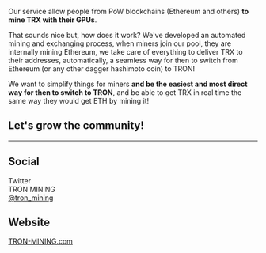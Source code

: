 Our service allow people from PoW blockchains (Ethereum and others) **to mine TRX with their GPUs**.

That sounds nice but, how does it work? We've developed an automated mining and exchanging process, when miners join our pool, they are internally mining Ethereum, we take care of everything to deliver TRX to their addresses, automatically, a seamless way for then to switch from Ethereum (or any other dagger hashimoto coin) to TRON!

We want to simplify things for miners **and be the easiest and most direct way for then to switch to TRON**, and be able to get TRX in real time the same way they would get ETH by mining it!

## Let's grow the community!

---

## Social

Twitter  
TRON MINING  
[@tron_mining](https://www.twitter.com/tron_mining)

## Website  

[TRON-MINING.com](https://www.tron-mining.com)
